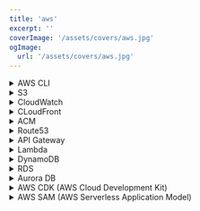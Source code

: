 ```yaml
---
title: 'aws'
excerpt: ''
coverImage: '/assets/covers/aws.jpg'
ogImage:
  url: '/assets/covers/aws.jpg'
---
```






<details>
<summary>AWS CLI</summary>

- Installing the AWS CLI [Docs here](https://docs.aws.amazon.com/cli/latest/userguide/getting-started-install.html)
- For macOS [download](https://awscli.amazonaws.com/AWSCLIV2.pkg)
  - You can install to any folder, or choose the recommended default folder of `/usr/local/aws-cli`.
  - The installer automatically creates a symlink at `/usr/local/bin/aws` that links to the main program in the installation folder you chose.
- Check to see if it's installed properly
  ```shell
  $ which aws
  /usr/local/bin/aws 
  $ aws --version
  aws-cli/2.4.5 Python/3.8.8 Darwin/18.7.0 botocore/2.4.5
  ```
- You can access your AWS services via ([more on profiles here](https://docs.aws.amazon.com/cli/latest/userguide/cli-configure-files.html)):
  1. Named profiles
    - AWS uses `~./aws/credentials` file for accessing your AWS accounts where you can have multiple profiles but you should probably have a `default` profile
      ```shell
      [default]
      aws_access_key_id=AAAAAAAAAAAAAEXAMPLE
      aws_secret_access_key=123456789123456789

      [user1]
      aws_access_key_id=BBBBBBBBBBBBBEXAMPLE
      aws_secret_access_key=12345678923456789
      ```
    - You can also define the default regions for each profile in `~/.aws/config`
      ```shell
      [default]
      region=us-west-2
      output=json

      [profile user1]
      region=us-east-1
      output=text
      ```
    - List profiles
      ```shell
      $ aws configure list-profiles
      $ aws configure list
      ```

    - Accessing a specific profile's resources you just have to pass in the `--profile <PROFILE_NAME>`
      ```shell
      $ aws s3 ls --profile default
      ```

  2. Environment variables
    - You can also pass in environment variables access key/secrets
      ```shell
      $ export AWS_ACCESS_KEY_ID=BBBBBBBBBBBBBEXAMPLE
      $ export AWS_SECRET_ACCESS_KEY=12345678923456789
      $ export AWS_DEFAULT_REGION=us-west-2
      ```
- Now, getting your `AWS_ACCESS_KEY_ID` & `AWS_SECRET_ACCESS_KEY` values
  1.  Go to Amazon Web Services console and click on the name of your account (it is located in the top right corner of the console). Then, in the expanded drop-down list, select `Security Credentials`.
    ![Security Page](/assets/blog/aws/credentials_1.jpg)
  2. Click the `Access keys (access key ID and secret access key)` accordion title and click `Create New Access Key`
    ![Security Page](/assets/blog/aws/credentials_2.jpg)
  3. Click `Show Access Key` to have it displayed on the screen. Note, that you can download it to your machine as a file and open it whenever needed. To download it, just click the `Download Key File` button.
    ![Security Page](/assets/blog/aws/credentials_2.jpg)
  4. Now update your `~/.aws/credentials` file with this key pair
    ```shell
    [default]
    aws_access_key_id=AAAAAAAAAAAAAEXAMPLE
    aws_secret_access_key=123456789123456789
    ```

</details>










<details>
<summary>S3</summary>

# S3
- Storage
</details>







<details>
<summary>CloudWatch</summary>

# CloudWatch
- CloudWatch enables you to monitor your complete stack (applications, infrastructure, network, and services) and use alarms, logs, and events data to take automated actions and reduce mean time to resolution (MTTR). This frees up important resources and allows you to focus on building applications and business value.
- You can create Dashboards, Alarms, or just query the logs
## Logs
- You have 2 options: `Log Goups` or `Log Insights`
- `Log Insights` is better
- Select a log group(s) then run a query
  ```
  fields @timestamp, @message, @logStream, @log
  | sort @timestamp desc
  | limit 20
  ```
- Allowed filtering options are:
  ```html
  'in', 'and', 'or', 'not', 'like', '=~', '~=', '|', '|>', '^', '*', '/', '%', '+', '-', '<', '>', '<=', '>=', '=', '!='
  ```
- You can also regex console.log event you've done in your Lambdas like:
  ```
  fields @timestamp, @message, @logStream, @log
  | sort @timestamp desc
  | filter @message like /????/
  | limit 20
  ```
- Learn more about queries [here](https://docs.aws.amazon.com/AmazonCloudWatch/latest/logs/CWL_QuerySyntax-examples.html)
</details>








<details>
<summary>CLoudFront</summary>

# CLoudFront
- Distribute your static content at AWS edge locations
</details>








<details>
<summary>ACM</summary>

# ACM
- AWS Certificate Manager is a service provided by Amazon that issues on-demand TLS certificates at no cost. Much like Let’s Encrypt, Amazon controls the Certificate Authority (Amazon Trust Services, LLC) behind the certificates, as well as the accompanying API to manage them.
- Amazon Certificate Manager (ACM) provides an elegant wayt to convert  a cumbersome multi-step process (the process of provisioning, validating, and configuring Transport Layer Security (TLS) certificates) into a single step
- ACM certificates can only be associated with AWS Elastic and Application Load Balancers, CloudFront distributions, and API Gateway endpoints.
</details>










<details>
<summary>Route53</summary>

# Route53
- Route end users to your site reliably with globally-dispersed Domain Name System (DNS) servers and automatic scaling.
</details>








<details>
<summary>API Gateway</summary>

# API Gateway
- Allows you to make RESTful applications
- There's 4 types of API Gateway offering:
  - [HTTP API](https://docs.aws.amazon.com/apigateway/latest/developerguide/http-api.html)
  - [REST API](https://docs.aws.amazon.com/apigateway/latest/developerguide/apigateway-rest-api.html)
  - REST API (private)
  - WebSocket API

- `REST APIs `support more features than `HTTP APIs`, while `HTTP APIs` are designed with minimal features so that they can be offered at a lower price. You can read more [here](https://docs.aws.amazon.com/apigateway/latest/developerguide/http-api-vs-rest.html)
- When you add a new endpoint you have to create a `resource` then add the http `methods` you want

## Custom Authorizer
- [Here's a great writeup on Lambda Custom Authorizers](https://www.alexdebrie.com/posts/lambda-custom-authorizers/)
- API Gateway provides an HTTP API endpoint that is fully configurable. You define the HTTP resources (like /user), the HTTP methods on that resources (like POST, GET, DELETE, …) and the integration (e.g. Lambda function) that should be called to process the request. A Lambda function can then run whatever logic is needed to answer the request. The Lambda function returns its result to the API Gateway. The API Gateway responds to the caller. The following figure demonstrates this flow.
  ![api-gateway-flow](/assets/blog/aws/api-gateway-flow.jpg)  

- You could include the authentication and authorization logic into the Lambda function that handles the request. But you can also separate concerns, make use of API Gateway caching mechanism, and go for Custom Authorization. API Gateway will invoke another Lambda function (Auth Lambda Function) for the first request and caches that result for a configurable duration. Caching will reduce the overhead (latency and DynamoDB charges) for authentication and authorization to a minimum.
  ![api-gateway-flow_custom-authorizer](/assets/blog/aws/api-gateway-flow_custom-authorizer.jpg)
- You can use whatever logic you like to decide if a request is allowed or not. Here I will implement an API token mechanism. All HTTP requests from clients must pass an Authorization: xyz header. The Auth Lambda Function will take this token to query a DynamoDB table. The request is allowed or denied depending on if the query matches.

- The code for the Auth Lambda Function is responsible for looking up the token. The Authorization HTTP header field is used to transmit the token. You can use Node.js and the AWS SDK for JavaScript to implement this logic. API Gateway will pass an event to our function like this:
  ```json
  {
    "type":"TOKEN",
    "authorizationToken":"<caller-supplied-token>",
    "methodArn":"arn:aws:execute-api:<regionId>:<accountId>:<apiId>/<stage>/<method>/<resourcePath>"
  }
  ```
- API Gateway expects that we respond in the following way:
  ```json
  {
    "principalId": "xyz",
    "policyDocument": {
      "Version": "2012-10-17",
      "Statement": [
        {
          "Action": "execute-api:Invoke",
          "Effect": "Allow", // or Deny
          "Resource": "arn:aws:execute-api:<regionId>:<accountId>:<apiId>/<stage>/<method>/<resourcePath>"
        }
      ]
    }
  }
  ```
- A simple implementation looks like this:
  ```js
  var AWS = require('aws-sdk');
  var dynamodb = new AWS.DynamoDB();

  function generatePolicy(principalId, effect, resource) {
    return {
      'principalId': principalId,
      'policyDocument': {
        'Version': '2012-10-17',
        'Statement': [{
          'Action': 'execute-api:Invoke',
          'Effect': effect,
          'Resource': resource
        }]
      }
    };
  }

  exports.handler = function(event, context, cb) {
    var token = event.authorizationToken;
    dynamodb.getItem({
      "Key": {
        "token": {"S": token}
      },
      "TableName": "auth-token"
    }, function(err, data) {
      if (err) {
        cb(err);
      } else {
        if (data.Item === undefined) {
          cb(null, generatePolicy('user', 'Deny', event.methodArn));
        } else {
          cb(null, generatePolicy('user', 'Allow', event.methodArn));
        }
      }
    });
  };
  ``` 
- More on Lambda authorizer [here](https://docs.aws.amazon.com/apigateway/latest/developerguide/apigateway-use-lambda-authorizer.html)
</details>








<details>
<summary>Lambda</summary>

# Lambda
- Serverless functions
</details>











<details>
<summary>DynamoDB</summary>

# DynamoDB
- DynamoDB is a NoSQL database service
</details>














<details>
<summary>RDS</summary>

# RDS
- Relational Database Service (RDS)

# PostGIS
- [](https://www.martinpeters.ie/2020/02/01/cdk-rds-postgis-setup/)
</details>










<details>
<summary>Aurora DB</summary>

# Aurora DB
- MySQL and PostgreSQL-compatible relational database built for the cloud. Performance and availability of commercial-grade databases at 1/10th the cost.
- Amazon Aurora is a MySQL and PostgreSQL-compatible relational database built for the cloud, that combines the performance and availability of traditional enterprise databases with the simplicity and cost-effectiveness of open source databases.
- Amazon Aurora is up to five times faster than standard MySQL databases and three times faster than standard PostgreSQL databases.
- DB normally run on an EC and it a pain to scale
- Aurora scale automatically, 
- Aurora make 6 copies of your data distributes around multiple locations
- Continuously backs it up to S3 so your data is safe
- Aurora can also replicate around multiple regions
- It's fully managed 
- Aurora comes in 2 flavors
  - Aurora Basic
  - Aurora Serverless (scales as much as you need and shuts down when you don't need it)
- Aurora uses a data API to access the data, which is different to how you normally connect to a relational database (via connections)
  - Working with Relational Database you have to connect to the DB, do your operations, then closing the connections
  - In the world of Serverless it become a little problematic cause you can have multiple lambda functions and they will all be handling the connections independenly which can lead to problems in your database like running out of open connections, your killing the memory, making it preform really bad
  - You can use an AWS Proxy that sits between your Database and your lambda functions and will handle the connections 
  - You should really just use this if you have legacy DB
  - If you are building a new application, just use the Aurora Serverless and save yourself the headache
- DynamoDB used the model of accessing the DB via the API
- In the serverless world dealing with DB connections is a pain,  
</details>





















<details>
<summary>AWS CDK (AWS Cloud Development Kit)</summary>

# AWS CDK (AWS Cloud Development Kit)
- The AWS CDK (Amazon Web Services Cloud Development Kit) is a [new open source framework](https://github.com/aws/aws-cdk) to define cloud infrastructure in code (Infrastructure as Code) and provisioning it through AWS CloudFormation.
- CDK provides many high level components to allow rapid code development requiring much less input compared to the typical CloudFormation templates. 
- CDK is available in TypeScript, Python, Java and C#.
  ```shell
  # Install globally 
  $ npm i -g aws-cdk

  $ mkdir my-app && cd my-app
  $ cdk init app --language=typescript

  $ npm i @aws-cdk/aws-apigatewayv2 @aws-cdk/aws-apigatewayv2-integrations @aws-cdk/aws-ec2 @aws-cdk/aws-lambda @aws-cdk/aws-rds @aws-cdk/core source-map-support
  ```
</details>



















<details>
<summary>AWS SAM (AWS Serverless Application Model)</summary>

# AWS SAM (AWS Serverless Application Model)
- SAM is an open-source framework for building serverless applications. 
- You define the services you want in YAML and during the deployment SAM will convert it to CloudFormation syntax
- SAM can be installed with `Homebrew`
- SAM allows you to run your application locally so you can test it out and debug
- SAM is Infrastructure as Code

## Installing SAM on MacOS
- [How to install SAM](https://docs.aws.amazon.com/serverless-application-model/latest/developerguide/serverless-sam-cli-install-mac.html)
  ```shell
  $ brew tap aws/tap
  $ brew install aws-sam-cli
  $ sam --version

  $ brew upgrade aws-sam-cli
  ```

## Get setup
- Start by scaffolding your application
  ```shell
  # Step 1 - Download a sample application
  $ sam init
  # 1 - AWS Quick Start Templates
  # 1 - Zip (artifact is a zip uploaded to S3)
  # 1 - nodejs14.x
  # AWS quick start application templates:
  #    1 - Hello World Example
  #    2 - Step Functions Sample App (Stock Trader)
  #    3 - Quick Start: From Scratch
  #    4 - Quick Start: Scheduled Events
  #    5 - Quick Start: S3
  #    6 - Quick Start: SNS
  #    7 - Quick Start: SQS
  #    8 - Quick Start: Web Backend

  # Step 2 run your code locally
  $ sam local start-api

  # Step 3 - Build your application
  $ cd sam-app
  $ sam build

  # Step 4 - Deploy your application
  $ sam deploy --guided
  # Once everything is deployed it will print out the REST Endpoint `https://<RANDOM_STRING>.execute-api.us-west-2.amazonaws.com/Prod/`
  ```

## Check your stuff out in AWS Console
- You can view your SAM application in AWS Console by going to `Lambda` > `Applications`
  ![aws-console_serverless-application](/assets/blog/aws/aws-console_serverless-application.png)
- You can view your stack my clicking the `CloudFormation`


## Check your stuff within VSCode with the `Serverless Console` extension
- You can use a vscode extension [Serverless Console](https://marketplace.visualstudio.com/items?itemName=devAdvice.serverlessconsole) to view all the logs
  - In vscode click the lighting bolt in the quick look panel
  - Create a connection

   ![serverless-console_connect](/assets/blog/aws/serverless-console_connect.png)

   ![serverless-console_panel](/assets/blog/aws/serverless-console_panel.png)

- Invoke your Lambda function directly 
  ```shell
  $ sam local invoke "HelloWorldFunction" -e events/event.json
  ```

## Cleanup
- To delete the sample application that you created, use the AWS CLI. Assuming you used your project name for the stack name, you can run the following:

  ```shell
  aws cloudformation delete-stack --stack-name <STACK_NAME>
  ```
</details>
